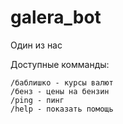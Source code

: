 # galera_bot
Один из нас

Доступные комманды:

```
/баблишко - курсы валют
/бенз - цены на бензин
/ping - пинг
/help - показать помощь
```
